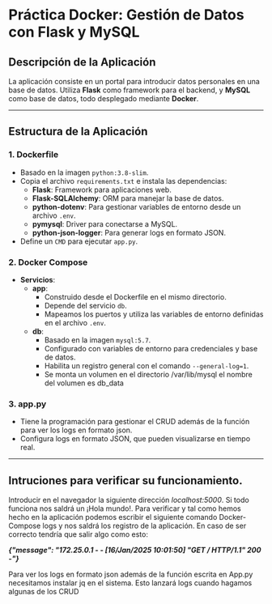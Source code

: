 # Práctica Docker: Gestión de Datos con Flask y MySQL

## Descripción de la Aplicación

La aplicación consiste en un portal para introducir datos personales en una base de datos. Utiliza **Flask** como framework para el backend, y **MySQL** como base de datos, todo desplegado mediante **Docker**.

---

## Estructura de la Aplicación

### 1. Dockerfile
- Basado en la imagen `python:3.8-slim`.
- Copia el archivo `requirements.txt` e instala las dependencias:
  - **Flask**: Framework para aplicaciones web.
  - **Flask-SQLAlchemy**: ORM para manejar la base de datos.
  - **python-dotenv**: Para gestionar variables de entorno desde un archivo `.env`.
  - **pymysql**: Driver para conectarse a MySQL.
  - **python-json-logger**: Para generar logs en formato JSON.
- Define un `CMD` para ejecutar `app.py`.

### 2. Docker Compose
- **Servicios**:
  - **app**:
    - Construido desde el Dockerfile en el mismo directorio.
    - Depende del servicio `db`.
    - Mapeamos los puertos y utiliza las variables de entorno definidas en el archivo `.env`.
  - **db**:
    - Basado en la imagen `mysql:5.7`.
    - Configurado con variables de entorno para credenciales y base de datos.
    - Habilita un registro general con el comando `--general-log=1`.
    - Se monta un volumen en el directorio /var/lib/mysql el nombre del volumen es db_data

### 3. app.py
- Tiene la programación para gestionar el CRUD además de la función para ver los logs en formato json. 
- Configura logs en formato JSON, que pueden visualizarse en tiempo real.

---

## Intruciones para verificar su funcionamiento. 

Introducir en el navegador la siguiente dirección *localhost:5000*. Si todo funciona nos saldrá un ¡Hola mundo!. Para verificar y tal como hemos hecho en la aplicación podemos escribir el siguiente comando Docker-Compose logs y nos saldrá los registro de la aplicación. En caso de ser correcto tendría que salir algo como esto:

 ***{"message": "172.25.0.1 - - [16/Jan/2025 10:01:50] \"GET / HTTP/1.1\" 200 -"}***

Para ver los logs en formato json además de la función escrita en App.py necesitamos instalar jq en el sistema. Esto lanzará logs cuando hagamos algunas de los CRUD





